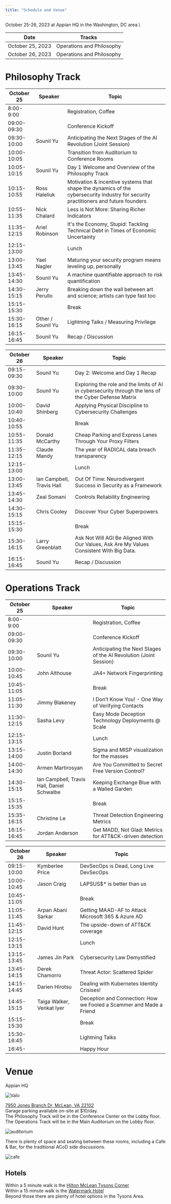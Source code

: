 ```yaml
---
title: "Schedule and Venue"
---
```


October 25-26, 2023 at Appian HQ in the Washington, DC area.\

| Date             | Tracks          |
| ---------------- | --------------- |
| October 25, 2023 | Operations and Philosophy |
| October 26, 2023 | Operations and Philosophy |

# Philosophy Track
| October 25 | Speaker | Topic |
| ------ | ------- | ----- |
| 8:00-9:00 |  | Registration, Coffee |
| 09:00-09:30 |  | Conference Kickoff |
| 09:30-10:00 | Sounil Yu | Anticipating the Next Stages of the AI Revolution (Joint Session) |
| 10:00-10:05 |  | Transition from Auditorium to Conference Rooms |
| 10:05-10:15 | Sounil Yu | Day 1 Welcome and Overview of the Philosophy Track |
| 10:15-10:55 | Ross Haleliuk | Motivation & incentive systems that shape the dynamics of the cybersecurity industry for security practitioners and future founders |
| 10:55-11:35 | Nick Chalard | Less is Not More: Sharing Richer Indicators |
| 11:35-12:15 | Ariel Robinson | It's the Economy, Stupid: Tackling Technical Debt in Times of Economic Uncertainty |
| 12:15-13:00 |  | Lunch |
| 13:00-13:45 | Yael Nagler | Maturing your security program means leveling up, personally |
| 13:45-14:30 | Sounil Yu | A machine quantifiable approach to risk quantification |
| 14:30-15:15 | Jerry Perullo | Breaking down the wall between art and science; artists can type fast too |
| 15:15-15:30 |  | Break |
| 15:30-16:15 | Other / Sounil Yu | Lightning Talks / Measuring Privilege |
| 16:15-16:45 | Sounil Yu | Recap / Discussion |

| October 26 | Speaker | Topic |
| ------ | ------- | ----- |
| 09:15-09:30 | Sounil Yu | Day 2: Welcome and Day 1 Recap |
| 09:30-10:00 | Sounil Yu | Exploring the role and the limits of AI in cybersecurity through the lens of the Cyber Defense Matrix |
| 10:00-10:40 | David Shinberg | Applying Physical Discipline to Cybersecurity Challenges |
| 10:40-10:55 |  | Break |
| 10:55-11:35 | Donald McCarthy | Cheap Parking and Express Lanes Through Your Proxy Filters |
| 11:35-12:15 | Claude Mandy | The year of RADICAL data breach transparency |
| 12:15-13:00 |  | Lunch |
| 13:00-13:45 | Ian Campbell, Travis Hall | Out Of Time: Neurodivergent Success in Security as a Framework |
| 13:45-14:30 | Zeal Somani | Controls Reliability Engineering |
| 14:30-15:15 | Chris Cooley | Discover Your Cyber Superpowers |
| 15:15-15:30 |  | Break |
| 15:30-16:15 | Larry Greenblatt | Ask Not Will AGI Be Aligned With Our Values, Ask Are My Values Consistent With Big Data. |
| 16:15-16:45 | Sounil Yu | Recap / Discussion |

# Operations Track
| October 25 | Speaker | Topic |
| ------ | ------- | ----- |
| 8:00-9:00 |  | Registration, Coffee |
| 09:00-09:30 |  | Conference Kickoff |
| 09:30-10:00 | Sounil Yu | Anticipating the Next Stages of the AI Revolution (Joint Session) |
| 10:00-10:45 | John Althouse | JA4+  Network Fingerprinting  |
| 10:45-11:05 |  | Break |
| 11:05-11:30 | Jimmy Blakeney | I Don’t Know You!  - One Way of Verifying Contacts |
| 11:30-12:15 | Sasha Levy | Easy Mode Deception Technology Deployments @ Scale |
| 12:15-13:15 |  | Lunch |
| 13:15-14:00 | Justin Borland | Sigma and MISP visualization for the masses |
| 14:00-14:30 | Armen Martirosyan | Are You Committed to Secret Free Version Control? |
| 14:30-15:15 | Ian Campbell, Travis Hall, Daniel Schwalbe | Keeping Exchange Blue with a Walled Garden |
| 15:15-15:35 |  | Break |
| 15:35-16:15 | Christine Le | Threat Detection Engineering Metrics |
| 16:15-16:45 | Jordan Anderson | Get MADD, Not Glad: Metrics for ATT&CK-driven detection |

| October 26 | Speaker | Topic |
| ------ | ------- | ----- |
| 09:15-10:00 | Kymberlee Price | DevSecOps is Dead, Long Live DevSecOps |
| 10:00-10:45 | Jason Craig | LAPSUS$* is better than us |
| 10:45-11:05 |  | Break |
| 11:05-11:45 | Arpan Abani Sarkar | Getting MAAD-AF to Attack Microsoft 365 & Azure AD |
| 11:45-12:15 | David Hunt | The upside-down of ATT&CK coverage |
| 12:15-13:15 |  | Lunch |
| 13:15-13:45 | James Jin Park | Cybersecurity Law Demystified |
| 13:45-14:15 | Derek Chamorro | Threat Actor: Scattered Spider |
| 14:15-14:45 | Darien Hirotsu | Dealing with Kubernetes Identity Crisises! |
| 14:45-15:15 | Taiga Walker, Venkat Iyer | Deception and Connection: How we Fooled a Scammer and Made a Friend |
| 15:15-15:30 |  | Break |
| 15:30-16:45 |  | Lightning Talks |
| 16:45- |  | Happy Hour |

# Venue

Appian HQ

![Valo](https://careers.appian.com/media/2d2dz3sp/apn20010.jpg?width=1600&height=900&mode=crop)

[7950 Jones Branch Dr, McLean, VA 22102](https://goo.gl/maps/RthWv3UEvdH5Gwx9A)\
Garage parking available on-site at $10/day.\
The Philosophy Track will be in the Conference Center on the Lobby floor.\
The Operations Track will be in the Main Auditorium on the Lobby floor.

![auditorium](http://www.valopark.net/wp-content/uploads/2017/04/3-Auditorium.jpg)

There is plenty of space and seating between these rooms, including a Cafe & Bar, for the traditional ACoD side discussions.

![cafe](https://www.valopark.net/wp-content/uploads/2017/04/05.jpg)

## Hotels

Within a 5 minute walk is the [Hilton McLean Tysons Corner](https://www.hilton.com/en/hotels/mclmhhh-hilton-mclean-tysons-corner/)\
Within a 15 minute walk is the [Watermark Hotel](https://www.thewatermarkhotel.com/)\
Beyond those there are plenty of hotel options in the Tysons Area.
